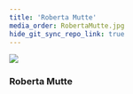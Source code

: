 ```yaml
---
title: 'Roberta Mutte'
media_order: RobertaMutte.jpg
hide_git_sync_repo_link: true
---
```


![](RobertaMutte.jpg&resize=150,150&classes=right)

### Roberta Mutte

